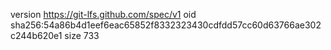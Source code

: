 version https://git-lfs.github.com/spec/v1
oid sha256:54a86b4d1eef6eac65852f8332323430cdfdd57cc60d63766ae302c244b620e1
size 733
